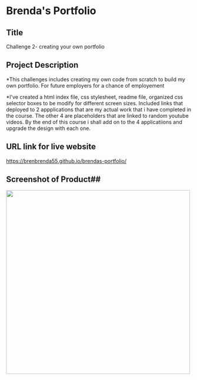 # Brenda's Portfolio

## Title

Challenge 2- creating your own portfolio

## Project Description

*This challenges includes creating my own code from scratch to build my own portfolio. For future employers for a chance of employement

*I've created a html index file, css stylesheet, readme file, organized css selector boxes to be modify for different screen sizes. Included links that deployed to 2 appplications that are my actual work that i have completed in the course. The other 4 are placeholders that are linked to random youtube videos. By the end of this course i shall add on to the 4 applicatiions and upgrade the design with each one. 

## URL link for live website

https://brenbrenda55.github.io/brendas-portfolio/

## Screenshot of Product##


<img src="./assests/images/finished%20product-1.png" width="500" height="auto">